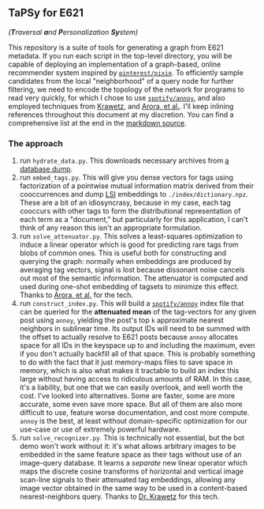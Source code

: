 ## TaPSy for E621

_(**T**raversal **a**nd **P**ersonalization **Sy**stem)_

This repository is a suite of tools for generating a graph from E621 metadata.
If you run each script in the top-level directory, you will be capable of
deploying an implementation of a graph-based, online recommender system
inspired by [`pinterest/pixie`][pixie]. To efficiently sample candidates from
the local "neighborhood" of a query node for further filtering, we need to
encode the topology of the network for programs to read very quickly, for which
I chose to use [`spotify/annoy`][annoy], and also employed techniques from
[Krawetz][phash], and [Arora, et al.][alacarte]. I'll keep inlining references
throughout this document at my discretion. You can find a comprehensive list at
the end in the [markdown source][this].

### The approach

1. run `hydrate_data.py`. This downloads necessary archives from
   [a database dump][db_export].
2. run `embed_tags.py`. This will give you dense vectors for tags using
   factorization of a pointwise mutual information matrix derived from their
   cooccurrences and dump [LSI][stop_using_word2vec] embeddings to
   `./index/dictionary.npz`. These are a bit of an idiosyncrasy, because in
   my case, each tag cooccurs with other tags to form the distributional
   representation of each term as a "document," but particularly for this
   application, I can't think of any reason this isn't an appropriate
   formulation.
3. run `solve_attenuator.py`. This solves a least-squares optimization to
   induce a linear operator which is good for predicting rare tags from blobs
   of common ones. This is useful both for constructing and querying the graph:
   normally when embeddings are produced by averaging tag vectors, signal is
   lost because dissonant noise cancels out most of the semantic information.
   The attenuator is computed and used during one-shot embedding of tagsets to
   minimize this effect. Thanks to [Arora, et al.][alacarte] for the tech.
4. run `construct_index.py`. This will build a [`spotify/annoy`][annoy] index
   file that can be queried for the **attenuated mean** of the tag-vectors for
   any given post using `annoy`, yielding the post's top `k` approximate nearest
   neighbors in sublinear time. Its output IDs will need to be summed with the
   offset to actually resolve to E621 posts because `annoy` allocates space for
   all IDs in the keyspace up to and including the maximum, even if you don't
   actually backfill all of that space. This is probably something to do with
   the fact that it just memory-maps files to save space in memory, which is
   also what makes it tractable to build an index this large without having
   access to ridiculous amounts of RAM. In this case, it's a liability, but one
   that we can easily overlook, and well worth the cost. I've looked into
   alternatives. Some are faster, some are more accurate, some even save more
   space. But all of them are also more difficult to use, feature worse
   documentation, and cost more compute. `annoy` is the best, at least without
   domain-specific optimization for our use-case or use of extremely powerful
   hardware.
5. run `solve_recognizer.py`. This is technically not essential, but the bot
   demo won't work without it: it's what allows arbitrary images to be embedded
   in the same feature space as their tags without use of an image-query
   database. It learns a _separate_ new linear operator which maps the discrete
   cosine transforms of horizontal and vertical image scan-line signals to their
   attenuated tag embeddings, allowing any image vector obtained in the same way
   to be used in a content-based nearest-neighbors query. Thanks to
   [Dr. Krawetz][phash] for this tech.

[alacarte]: http://www.offconvex.org/2018/09/18/alacarte/
[annoy]: https://github.com/spotify/annoy
[db_export]: https://e621.net/db_export/
[pixie]: https://medium.com/pinterest-engineering/introducing-pixie-an-advanced-graph-based-recommendation-system-e7b4229b664b
[phash]: http://www.hackerfactor.com/blog/index.php?/archives/432-Looks-Like-It.html
[stop_using_word2vec]: https://multithreaded.stitchfix.com/blog/2017/10/18/stop-using-word2vec/
[this]: /kavorite/tapsy/blob/main/README.md
